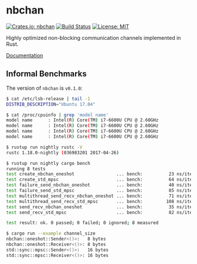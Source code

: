 nbchan
======

[![Crates.io: nbchan](http://meritbadge.herokuapp.com/nbchan)](https://crates.io/crates/nbchan)
[![Build Status](https://travis-ci.org/sile/nbchan.svg?branch=master)](https://travis-ci.org/sile/nbchan)
[![License: MIT](https://img.shields.io/badge/license-MIT-blue.svg)](LICENSE)

Highly optimized non-blocking communication channels implemented in Rust.

[Documentation](https://docs.rs/nbchan)


Informal Benchmarks
--------------------

The version of `nbchan` is `v0.1.0`:

```sh
$ cat /etc/lsb-release | tail -1
DISTRIB_DESCRIPTION="Ubuntu 17.04"

$ cat /proc/cpuinfo | grep 'model name'
model name      : Intel(R) Core(TM) i7-6600U CPU @ 2.60GHz
model name      : Intel(R) Core(TM) i7-6600U CPU @ 2.60GHz
model name      : Intel(R) Core(TM) i7-6600U CPU @ 2.60GHz
model name      : Intel(R) Core(TM) i7-6600U CPU @ 2.60GHz

$ rustup run nightly rustc -V
rustc 1.18.0-nightly (036983201 2017-04-26)

$ rustup run nightly cargo bench
running 8 tests
test create_nbchan_oneshot                ... bench:          23 ns/iter (+/- 1)
test create_std_mpsc                      ... bench:          64 ns/iter (+/- 6)
test failure_send_nbchan_oneshot          ... bench:          40 ns/iter (+/- 1)
test failure_send_std_mpsc                ... bench:          85 ns/iter (+/- 6)
test multithread_send_recv_nbchan_oneshot ... bench:          71 ns/iter (+/- 19)
test multithread_send_recv_std_mpsc       ... bench:         108 ns/iter (+/- 53)
test send_recv_nbchan_oneshot             ... bench:          35 ns/iter (+/- 4)
test send_recv_std_mpsc                   ... bench:          82 ns/iter (+/- 3)

test result: ok. 0 passed; 0 failed; 0 ignored; 8 measured
```

```sh
$ cargo run --example channel_size
nbchan::oneshot::Sender<()>:   8 bytes
nbchan::oneshot::Receiver<()>: 8 bytes
std::sync::mpsc::Sender<()>:   16 bytes
std::sync::mpsc::Receiver<()>: 16 bytes
```

